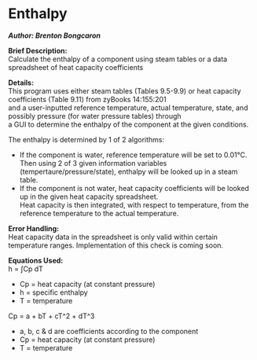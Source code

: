 # Enthalpy
***Author: Brenton Bongcaron***  

**Brief Description:**  
Calculate the enthalpy of a component using steam tables or a data spreadsheet of heat capacity coefficients  

**Details:**  
This program uses either steam tables (Tables 9.5-9.9) or heat capacity coefficients (Table 9.11) from zyBooks 14:155:201  
and a user-inputted reference temperature, actual temperature, state, and possibly pressure (for water pressure tables) through  
a GUI to determine the enthalpy of the component at the given conditions.  
  
The enthalpy is determined by 1 of 2 algorithms:  
  - If the component is water, reference temperature will be set to 0.01°C. Then using 2 of 3 given information variables  
    (tempertaure/pressure/state), enthalpy will be looked up in a steam table.
  - If the component is not water, heat capacity coefficients will be looked up in the given heat capacity spreadsheet.  
    Heat capacity is then integrated, with respect to temperature, from the reference temperature to the actual temperature.  
   
**Error Handling:**  
Heat capacity data in the spreadsheet is only valid within certain temperature ranges. Implementation of this check is coming soon.  

**Equations Used:**  
h = ∫Cp dT
  - Cp = heat capacity (at constant pressure)
  - h = specific enthalpy  
  - T = temperature  
  
Cp = a + bT + cT^2 + dT^3
  - a, b, c & d are coefficients according to the component
  - Cp = heat capacity (at constant pressure)
  - T = temperature
